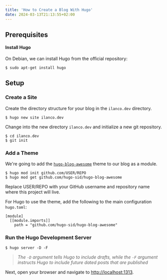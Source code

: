 ```yaml
---
title: 'How to Create a Blog With Hugo'
date: 2024-03-13T21:13:55+02:00
---
```


## Prerequisites

#### Install Hugo

On Debian, we can install Hugo from the official repository:

```
$ sudo apt-get install hugo
```

## Setup

### Create a Site

Create the directory structure for your blog in the `ilanco.dev` directory.
```
$ hugo new site ilanco.dev
```

Change into the new directory `ilanco.dev` and initialize a new git repository.
```
$ cd ilanco.dev
$ git init
```

### Add a Theme

We're going to add the [`hugo-blog-awesome`](https://github.com/hugo-sid/hugo-blog-awesome) theme to our blog as a module.
```
$ hugo mod init github.com/USER/REPO
$ hugo mod get github.com/hugo-sid/hugo-blog-awesome
```

Replace USER/REPO with your GitHub username and repository name where this project will live.

For Hugo to use the theme, add the following to the main configuration `hugo.toml`:
```
[module]
  [[module.imports]]
    path = "github.com/hugo-sid/hugo-blog-awesome"
```

### Run the Hugo Development Server

```
$ hugo server -D -F
```
> _The `-D` argument tells Hugo to include drafts, while the `-F` argument instructs Hugo to include future dated posts that are published_

Next, open your browser and navigate to [http://localhost:1313](http://localhost:1313).
